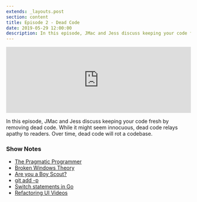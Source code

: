 ```yaml
---
extends: _layouts.post
section: content
title: Episode 2 - Dead Code
date: 2019-05-29 12:00:00
description: In this episode, JMac and Jess discuss keeping your code fresh by removing dead code which will rot your codebase.
---
```

<iframe src="https://share.transistor.fm/e/aaa1e173" width="100%" height="180" frameborder="0" scrolling="no" seamless="true" style="width:100%; height:180px;"></iframe>

In this episode, JMac and Jess discuss keeping your code fresh by removing dead code. While it might seem innocuous, dead code relays apathy to readers. Over time, dead code will rot a codebase.

### Show Notes
- [The Pragmatic Programmer](https://pragprog.com/book/tpp/the-pragmatic-programmer)
- [Broken Windows Theory](https://en.wikipedia.org/wiki/Broken_windows_theory)
- [Are you a Boy Scout?](https://dev.to/gonedark/are-you-a-boy-scout-b9)
- [git add -p](https://gettinggit.com/learn/master-git-add)
- [Switch statements in Go](https://github.com/golang/go/wiki/Switch)
- [Refactoring UI Videos](https://www.youtube.com/channel/UCxqiDtkXtOCNJdckODHk9YA/featured)
